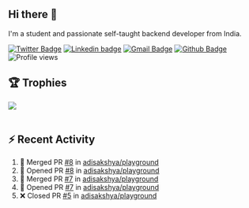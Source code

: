 <!-- Banner Image -->
<!-- <img align="center" src="assets/images/banner.png" /> -->

## Hi there 👋
I'm a student and passionate self-taught backend developer from India.

[![Twitter Badge](https://img.shields.io/badge/-adisakshya-00acee?style=flat&logo=twitter&logoColor=white&link=https://twitter.com/adisakshya)](https://www.twitter.com/adisakshya)
[![Linkedin badge](https://img.shields.io/badge/-adisakshya-blue?style=flat&logo=linkedin&logoColor=white)](https://www.linkedin.com/in/adisakshya-chauhan-a62920151)
[![Gmail Badge](https://img.shields.io/badge/-adisakshya98@gmail.com-c14438?style=flat&logo=Gmail&logoColor=white&link=mailto:adisakshya98@gmail.com)](mailto:adisakshya98@gmail.com)
[![Github Badge](https://img.shields.io/badge/-adisakshya-grey?style=flat&logo=github&logoColor=white&link=https://github.com/adisakshya)](https://www.github.com/adisakshya) 
![Profile views](https://gpvc.arturio.dev/adisakshya)

## 🏆 Trophies
<div>
  <img src="https://github-profile-trophy.vercel.app/?username=adisakshya&title=MultiLanguage,Commit,Followers,Repositories,PullRequest,Issues&column=7&margin-w=15&margin-h=15"/>
</div>

<br/>

## ⚡ Recent Activity
<!--START_SECTION:activity-->
1. 🎉 Merged PR [#8](https://github.com/adisakshya/playground/pull/8) in [adisakshya/playground](https://github.com/adisakshya/playground)
2. 💪 Opened PR [#8](https://github.com/adisakshya/playground/pull/8) in [adisakshya/playground](https://github.com/adisakshya/playground)
3. 🎉 Merged PR [#7](https://github.com/adisakshya/playground/pull/7) in [adisakshya/playground](https://github.com/adisakshya/playground)
4. 💪 Opened PR [#7](https://github.com/adisakshya/playground/pull/7) in [adisakshya/playground](https://github.com/adisakshya/playground)
5. ❌ Closed PR [#5](https://github.com/adisakshya/playground/pull/5) in [adisakshya/playground](https://github.com/adisakshya/playground)
<!--END_SECTION:activity-->
